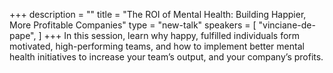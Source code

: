 +++
description = ""
title = "The ROI of Mental Health: Building Happier, More Profitable Companies"
type = "new-talk"
speakers = [
        "vinciane-de-pape",
]
+++
In this session, learn why happy, fulfilled individuals form motivated, high-performing teams, and how to implement better mental health initiatives to increase your team’s output, and your company’s profits.